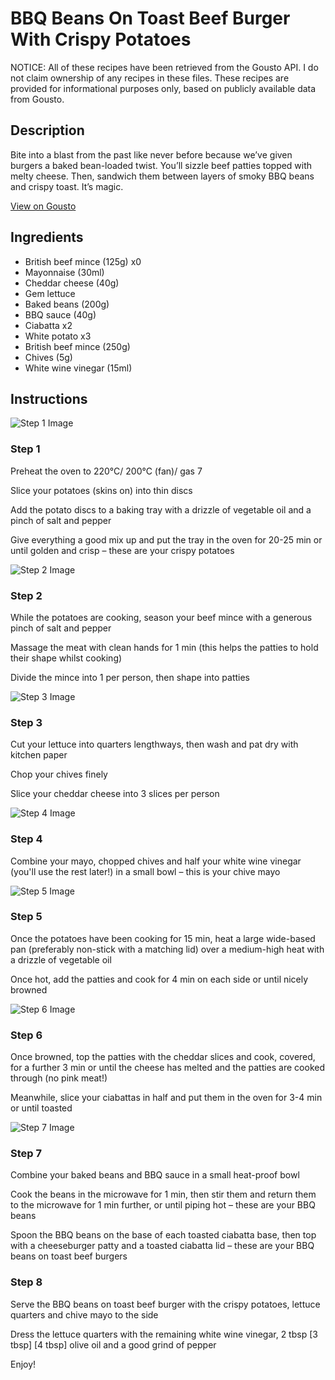 # BBQ Beans On Toast Beef Burger With Crispy Potatoes

NOTICE: All of these recipes have been retrieved from the Gousto API. I do not claim ownership of any recipes in these files. These recipes are provided for informational purposes only, based on publicly available data from Gousto.

## Description

Bite into a blast from the past like never before because we’ve given burgers a baked bean-loaded twist. You’ll sizzle beef patties topped with melty cheese. Then, sandwich them between layers of smoky BBQ beans and crispy toast. It’s magic.

[View on Gousto](https://www.gousto.co.uk/recipes/cookbook/bbq-beans-on-toast-beef-burger-with-crispy-potatoes)

## Ingredients

- British beef mince (125g) x0
- Mayonnaise (30ml)
- Cheddar cheese (40g)
- Gem lettuce
- Baked beans (200g)
- BBQ sauce (40g)
- Ciabatta x2
- White potato x3
- British beef mince (250g)
- Chives (5g)
- White wine vinegar (15ml)

## Instructions

![Step 1 Image](https://production-media.gousto.co.uk/cms/recipe-step-image/Step-1-1665130648671-x200.jpg)

### Step 1

Preheat the oven to 220°C/ 200°C (fan)/ gas 7

Slice your potatoes (skins on) into thin discs

Add the potato discs to a baking tray with a drizzle of vegetable oil and a pinch of salt and pepper

Give everything a good mix up and put the tray in the oven for 20-25 min or until golden and crisp – these are your crispy potatoes

![Step 2 Image](https://production-media.gousto.co.uk/cms/recipe-step-image/Step-2-1665130677778-x200.jpg)

### Step 2

While the potatoes are cooking, season your beef mince with a generous pinch of salt and pepper

Massage the meat with clean hands for 1 min (this helps the patties to hold their shape whilst cooking)

Divide the mince into 1 per person, then shape into patties

![Step 3 Image](https://production-media.gousto.co.uk/cms/recipe-step-image/Step-3-1665130691157-x200.jpg)

### Step 3

Cut your lettuce into quarters lengthways, then wash and pat dry with kitchen paper

Chop your chives finely

Slice your cheddar cheese into 3 slices per person

![Step 4 Image](https://production-media.gousto.co.uk/cms/recipe-step-image/Step-4-1665130697812-x200.jpg)

### Step 4

Combine your mayo, chopped chives and half your white wine vinegar (you'll use the rest later!) in a small bowl – this is your chive mayo

![Step 5 Image](https://production-media.gousto.co.uk/cms/recipe-step-image/Step-5-1665130717123-x200.jpg)

### Step 5

Once the potatoes have been cooking for 15 min, heat a large wide-based pan (preferably non-stick with a matching lid) over a medium-high heat with a drizzle of vegetable oil

Once hot, add the patties and cook for 4 min on each side or until nicely browned

![Step 6 Image](https://production-media.gousto.co.uk/cms/recipe-step-image/Step-6-1665130734892-x200.jpg)

### Step 6

Once browned, top the patties with the cheddar slices and cook, covered, for a further 3 min or until the cheese has melted and the patties are cooked through (no pink meat!)

Meanwhile, slice your ciabattas in half and put them in the oven for 3-4 min or until toasted

![Step 7 Image](https://production-media.gousto.co.uk/cms/recipe-step-image/Step-7-1665130771111-x200.jpg)

### Step 7

Combine your baked beans and BBQ sauce in a small heat-proof bowl

Cook the beans in the microwave for 1 min, then stir them and return them to the microwave for 1 min further, or until piping hot – these are your BBQ beans

Spoon the BBQ beans on the base of each toasted ciabatta base, then top with a cheeseburger patty and a toasted ciabatta lid – these are your BBQ beans on toast beef burgers

### Step 8

Serve the BBQ beans on toast beef burger with the crispy potatoes, lettuce quarters and chive mayo to the side

Dress the lettuce quarters with the remaining white wine vinegar, 2 tbsp <span class="text-purple">[3 tbsp]</span> <span class="text-danger">[4 tbsp] </span>olive oil and a good grind of pepper

Enjoy!

